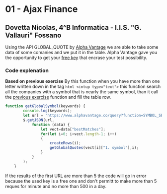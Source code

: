 # 01 - Ajax Finance
## Dovetta Nicolas, 4^B Informatica - I.I.S. "G. Vallauri" Fossano

Using the API GLOBAL_QUOTE by [Alpha Vantage](https://www.alphavantage.co/documentation/#latestprice) we are able to take some data of some comanies and we put it in the table.
Alpha Vantage gave you the opportunity to get your [free key](https://www.alphavantage.co/support/#api-key) that encrase your test possibility.

### Code explenation
**Based on previous exercise**
By this function when you have more than one letter written down in the tag ```html <intup type="text">``` this function search
all the companies with a symbol that is nearly the same symbol, than it call the [previous exercise]() function and fill the table row.
```javascript
function getGlobalSymbol(keywords) {
        console.log(keywords);
        let url = "https://www.alphavantage.co/query?function=SYMBOL_SEARCH&keywords=" + keywords + "&apikey=demo";
        $.getJSON(url,
            function (data) {
                let vect=data["bestMatches"];
                for(let i=0; i<vect.length-1; i++)
                {
                    createRows(i);
                    getGlobalQuotes(vect[i]["1. symbol"],i);
                }
            }
        );
    }
```

If the results of the first URL are more than 5 the code will go in error because the used key is a free one and don't permitt to make more than 5 reques for minute
and no more than 500 in a day.